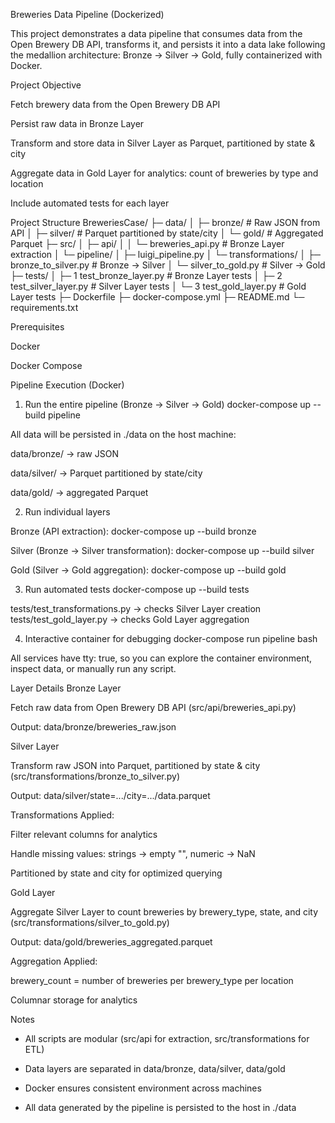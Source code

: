 Breweries Data Pipeline (Dockerized)

This project demonstrates a data pipeline that consumes data from the Open Brewery DB API, transforms it, and persists it into a data lake following the medallion architecture: Bronze → Silver → Gold, fully containerized with Docker.

Project Objective

Fetch brewery data from the Open Brewery DB API

Persist raw data in Bronze Layer

Transform and store data in Silver Layer as Parquet, partitioned by state & city

Aggregate data in Gold Layer for analytics: count of breweries by type and location

Include automated tests for each layer

Project Structure
BreweriesCase/
├─ data/
│  ├─ bronze/   # Raw JSON from API
│  ├─ silver/   # Parquet partitioned by state/city
│  └─ gold/     # Aggregated Parquet
├─ src/
│  ├─ api/
│  │  └─ breweries_api.py        # Bronze Layer extraction
│  └─ pipeline/
│     ├─ luigi_pipeline.py
│  └─ transformations/
│     ├─ bronze_to_silver.py     # Bronze → Silver
│     └─ silver_to_gold.py       # Silver → Gold
├─ tests/
│  ├─ 1 test_bronze_layer.py     # Bronze Layer tests
│  ├─ 2 test_silver_layer.py     # Silver Layer tests
│  └─ 3 test_gold_layer.py       # Gold Layer tests
├─ Dockerfile
├─ docker-compose.yml
├─ README.md
└─ requirements.txt

Prerequisites

Docker

Docker Compose

Pipeline Execution (Docker)
1. Run the entire pipeline (Bronze → Silver → Gold)
docker-compose up --build pipeline


All data will be persisted in ./data on the host machine:

data/bronze/ → raw JSON

data/silver/ → Parquet partitioned by state/city

data/gold/ → aggregated Parquet

2. Run individual layers

Bronze (API extraction):
docker-compose up --build bronze

Silver (Bronze → Silver transformation):
docker-compose up --build silver

Gold (Silver → Gold aggregation):
docker-compose up --build gold

3. Run automated tests
docker-compose up --build tests

tests/test_transformations.py → checks Silver Layer creation
tests/test_gold_layer.py → checks Gold Layer aggregation

4. Interactive container for debugging
docker-compose run pipeline bash

All services have tty: true, so you can explore the container environment, inspect data, or manually run any script.

Layer Details
Bronze Layer

Fetch raw data from Open Brewery DB API (src/api/breweries_api.py)

Output: data/bronze/breweries_raw.json

Silver Layer

Transform raw JSON into Parquet, partitioned by state & city (src/transformations/bronze_to_silver.py)

Output: data/silver/state=.../city=.../data.parquet

Transformations Applied:

Filter relevant columns for analytics

Handle missing values: strings → empty "", numeric → NaN

Partitioned by state and city for optimized querying

Gold Layer

Aggregate Silver Layer to count breweries by brewery_type, state, and city (src/transformations/silver_to_gold.py)

Output: data/gold/breweries_aggregated.parquet

Aggregation Applied:

brewery_count = number of breweries per brewery_type per location

Columnar storage for analytics

Notes

- All scripts are modular (src/api for extraction, src/transformations for ETL)

- Data layers are separated in data/bronze, data/silver, data/gold

- Docker ensures consistent environment across machines

- All data generated by the pipeline is persisted to the host in ./data